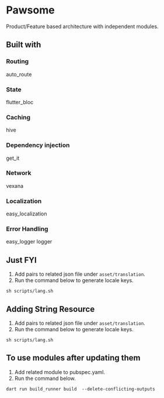 # Pawsome
Product/Feature based architecture with independent modules.

## Built with
### Routing 
  auto_route
### State 
  flutter_bloc
### Caching
  hive
### Dependency injection
  get_it
### Network 
  vexana
### Localization
  easy_localization
### Error Handling
  easy_logger
  logger



## Just FYI

1. Add pairs to related json file under `asset/translation`.
2. Run the command below to generate locale keys.

```
sh scripts/lang.sh
```


## Adding String Resource

1. Add pairs to related json file under `asset/translation`.
2. Run the command below to generate locale keys.

```
sh scripts/lang.sh
```


## To use modules after updating them

1. Add related module to pubspec.yaml.
2. Run the command below.

```
dart run build_runner build  --delete-conflicting-outputs
```
